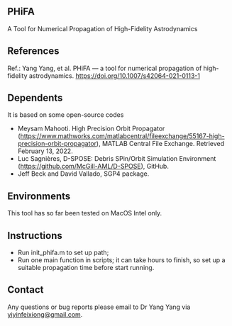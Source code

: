 ## PHiFA
<!-- PHiFA -->
A Tool for Numerical Propagation of High-Fidelity Astrodynamics
 
## References
Ref.: Yang Yang, et al. PHiFA — a tool for numerical propagation of high-fidelity astrodynamics.
https://doi.org/10.1007/s42064-021-0113-1

## Dependents
It is based on some open-source codes 
* Meysam Mahooti. High Precision Orbit Propagator (https://www.mathworks.com/matlabcentral/fileexchange/55167-high-precision-orbit-propagator), MATLAB Central File Exchange. Retrieved February 13, 2022.<br />
* Luc Sagnières, D-SPOSE: Debris SPin/Orbit Simulation Environment (https://github.com/McGill-AML/D-SPOSE), GitHub.<br />
* Jeff Beck and David Vallado, SGP4 package.

## Environments
This tool has so far been tested on MacOS Intel only. 

## Instructions
* Run init_phifa.m to set up path;<br />
* Run one main function in scripts; it can take hours to finish, so set up a suitable propagation time before start running.

## Contact
Any questions or bug reports please email to Dr Yang Yang via yiyinfeixiong@gmail.com.